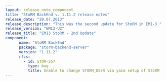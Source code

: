 ```yaml
---
layout: release_note_component
title: "StoRM BackEnd v. 1.11.2 release notes"
release_date: "20.07.2013"
release_description: "This was the second update for StoRM in EMI-3."
release_version: "EMI3-U2"
release_title: "EMI3 StoRM - 2nd Update"
component:
      name: "StoRM BackEnd"
      package: "storm-backend-server"
      version: "1.11.2"
      rfcs:
        - id: STOR-257
          type: bug
          title: Unable to change STORM_USER via yaim setup of StoRM
---
```



